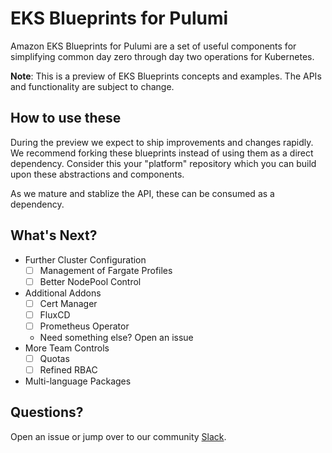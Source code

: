 # EKS Blueprints for Pulumi

Amazon EKS Blueprints for Pulumi are a set of useful components for simplifying common day zero through day two operations for Kubernetes.

**Note**: This is a preview of EKS Blueprints concepts and examples. The APIs and functionality are subject to change.

## How to use these

During the preview we expect to ship improvements and changes rapidly. We recommend forking these blueprints instead of using them as a direct dependency. Consider this your "platform" repository which you can build upon these abstractions and components. 

As we mature and stablize the API, these can be consumed as a dependency.

## What's Next?

- Further Cluster Configuration
  - [ ] Management of Fargate Profiles
  - [ ] Better NodePool Control
- Additional Addons
  - [ ] Cert Manager
  - [ ] FluxCD
  - [ ] Prometheus Operator
  - Need something else? Open an issue
- More Team Controls
  - [ ] Quotas
  - [ ] Refined RBAC
- Multi-language Packages

## Questions?

Open an issue or jump over to our community [Slack](https://slack.pulumi.com).

